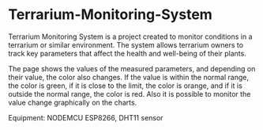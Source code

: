 # Terrarium-Monitoring-System
Terrarium Monitoring System is a project created to monitor conditions in a terrarium or similar environment. The system allows terrarium owners to track key parameters that affect the health and well-being of their plants.

The page shows the values of the measured parameters, and depending on their value, the color also changes. If the value is within the normal range, the color is green, if it is close to the limit, the color is orange, and if it is outside the normal range, the color is red. Also it is possible to monitor the value change graphically on the charts.

Equipment: NODEMCU ESP8266, DHT11 sensor